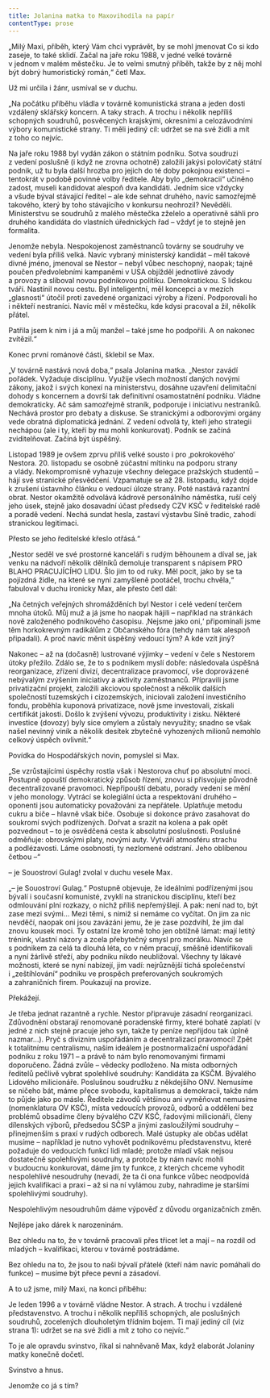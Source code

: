 ```yaml
---
title: Jolanina matka to Maxovihodila na papír
contentType: prose
---
```


<section>

„Milý Maxi, příběh, který Vám chci vyprávět, by se mohl jmenovat Co si kdo zaseje, to také sklidí. Začal na jaře roku 1988, v jedné velké továrně v jednom v malém městečku. Je to velmi smutný příběh, takže by z něj mohl být dobrý humoristický román,“ četl Max.

Už mi určila i žánr, usmíval se v duchu.

„Na počátku příběhu vládla v továrně komunistická strana a jeden dosti vzdálený sklářský koncern. A taky strach. A trochu i několik nepříliš schopných soudruhů, posvěcených krajskými, okresními a celozávodními výbory komunistické strany. Ti měli jediný cíl: udržet se na své židli a mít z toho co nejvíc.

Na jaře roku 1988 byl vydán zákon o státním podniku. Sotva soudruzi z vedení poslušně (i když ne zrovna ochotně) založili jakýsi polovičatý státní podnik, už tu byla další hrozba pro jejich do té doby pokojnou existenci – tentokrát v podobě povinné volby ředitele. Aby bylo „demokracii“ učiněno zadost, museli kandidovat alespoň dva kandidáti. Jedním sice vždycky a všude býval stávající ředitel – ale kde sehnat druhého, navíc samozřejmě takového, který by toho stávajícího v konkursu neohrozil? Nevěděli. Ministerstvu se soudruhů z malého městečka zželelo a operativně sáhli pro druhého kandidáta do vlastních úřednických řad – vždyť je to stejně jen formalita.

Jenomže nebyla. Nespokojenost zaměstnanců továrny se soudruhy ve vedení byla příliš velká. Navíc vybraný ministerský kandidát – měl takové divné jméno, jmenoval se Nestor – nebyl vůbec neschopný, naopak; tajně poučen předvolebními kampaněmi v USA objížděl jednotlivé závody a provozy a sliboval novou podnikovou politiku. Demokratickou. S lidskou tváří. Nastínil novou cestu. Byl inteligentní, měl koncepci a v mezích „glasnosti“ útočil proti zavedené organizaci výroby a řízení. Podporovali ho i někteří nestraníci. Navíc měl v městečku, kde kdysi pracoval a žil, několik přátel.

Patřila jsem k nim i já a můj manžel – také jsme ho podpořili. A on nakonec zvítězil.“

Konec první románové části, šklebil se Max.

„V továrně nastává nová doba,“ psala Jolanina matka. „Nestor zavádí pořádek. Vyžaduje disciplínu. Využije všech možností daných novými zákony, jakož i svých konexí na ministerstvu, dosáhne uzavření delimitační dohody s koncernem a dovrší tak definitivní osamostatnění podniku. Vládne demokraticky. Ač sám samozřejmě straník, podporuje i iniciativu nestraníků. Nechává prostor pro debaty a diskuse. Se stranickými a odborovými orgány vede obratná diplomatická jednání. Z vedení odvolá ty, kteří jeho strategii nechápou (ale i ty, kteří by mu mohli konkurovat). Podnik se začíná zviditelňovat. Začíná být úspěšný.

Listopad 1989 je ovšem zprvu příliš velké sousto i pro ‚pokrokového‘ Nestora. 20. listopadu se osobně zúčastní mítinku na podporu strany a vlády. Nekompromisně vyhazuje všechny delegace pražských studentů – hájí své stranické přesvědčení. Vzpamatuje se až 28. listopadu, když dojde k zrušení ústavního článku o vedoucí úloze strany. Poté nastává razantní obrat. Nestor okamžitě odvolává kádrově personálního náměstka, ruší celý jeho úsek, stejně jako dosavadní účast předsedy CZV KSČ v ředitelské radě a poradě vedení. Nechá sundat hesla, zastaví výstavbu Síně tradic, zahodí stranickou legitimaci.

Přesto se jeho ředitelské křeslo otřásá.“

„Nestor seděl ve své prostorné kanceláři s rudým běhounem a díval se, jak venku na nádvoří několik dělníků demoluje transparent s nápisem PRO BLAHO PRACUJÍCÍHO LIDU. Šlo jim to od ruky. Měl pocit, jako by se ta pojízdná židle, na které se nyní zamyšleně pootáčel, trochu chvěla,“ fabuloval v duchu ironicky Max, ale přesto četl dál:

„Na četných veřejných shromážděních byl Nestor i celé vedení terčem mnoha útoků. Můj muž a já jsme ho naopak hájili – například na stránkách nově založeného podnikového časopisu. ‚Nejsme jako oni,‘ připomínali jsme těm horkokrevným radikálům z Občanského fóra (tehdy nám tak alespoň připadali). A proč navíc měnit úspěšný vedoucí tým? A kde vzít jiný?

Nakonec – až na (dočasně) lustrované výjimky – vedení v čele s Nestorem útoky přežilo. Zdálo se, že to s podnikem myslí dobře: následovala úspěšná reorganizace, zřízení divizí, decentralizace pravomocí, vše doprovázené nebývalým zvýšením iniciativy a aktivity zaměstnanců. Přípravili jsme privatizační projekt, založili akciovou společnost a několik dalších společností tuzemských i cizozemských, iniciovali založení investičního fondu, proběhla kuponová privatizace, nově jsme investovali, získali certifikát jakosti. Došlo k zvýšení vývozu, produktivity i zisku. Některé investice (dovozy) byly sice omylem a zůstaly nevyužity; snadno se však našel nevinný viník a několik desítek zbytečně vyhozených milionů nemohlo celkový úspěch ovlivnit.“

Povídka do Hospodářských novin, pomyslel si Max.

„Se vzrůstajícími úspěchy rostla však i Nestorova chuť po absolutní moci. Postupně opouští demokratický způsob řízení, znovu si přisvojuje původně decentralizované pravomoci. Nepřipouští debatu, porady vedení se mění v jeho monology. Vytrácí se kolegiální úcta a respektování druhého – oponenti jsou automaticky považováni za nepřátele. Uplatňuje metodu cukru a biče – hlavně však biče. Osobuje si dokonce právo zasahovat do soukromí svých podřízených. Dořvat a srazit na kolena a pak opět pozvednout – to je osvědčená cesta k absolutní poslušnosti. Poslušné odměňuje: obrovskými platy, novými auty. Vytváří atmosféru strachu a podlézavosti. Láme osobnosti, ty nezlomené odstraní. Jeho oblíbenou četbou –“

– je Souostroví Gulag! zvolal v duchu vesele Max.

„– je Souostroví Gulag.“ Postupně objevuje, že ideálními podřízenými jsou bývalí i současní komunisté, zvyklí na stranickou disciplínu, kteří bez odmlouvání plní rozkazy, o nichž příliš nepřemýšlejí. A pak: není nad to, být zase mezi svými… Mezi těmi, s nimiž si nemáme co vyčítat. On jim za nic nevděčí, naopak oni jsou zavázáni jemu, že je zase pozdvihl, že jim dal znovu kousek moci. Ty ostatní lze kromě toho jen obtížně lámat: mají letitý trénink, vlastní názory a zcela přebytečný smysl pro morálku. Navíc se s podnikem za celá ta dlouhá léta, co v něm pracují, směšně identifikovali a nyní žárlivě střeží, aby podniku nikdo neubližoval. Všechny ty lákavé možnosti, které se nyní nabízejí, jim vadí: nejrůznější tichá společenství i „zeštíhlování“ podniku ve prospěch preferovaných soukromých a zahraničních firem. Poukazují na provize.

Překážejí.

Je třeba jednat razantně a rychle. Nestor připravuje zásadní reorganizaci. Zdůvodnění obstarají renomované poradenské firmy, které bohatě zaplatí (v jedné z nich stejně pracuje jeho syn, takže ty peníze nepřijdou tak úplně nazmar…). Pryč s divizním uspořádáním a decentralizací pravomocí! Zpět k totalitnímu centralismu, naším ideálem je postnormalizační uspořádání podniku z roku 1971 – a právě to nám bylo renomovanými firmami doporučeno. Žádná zvůle – vědecky podloženo. Na místa odborných ředitelů pečlivě vybrat spolehlivé soudruhy: Kandidáta za KSČM. Bývalého Lidového milicionáře. Poslušnou soudružku z někdejšího ONV. Nemusíme se ničeho bát, máme přece svobodu, kapitalismus a demokracii, takže nám to půjde jako po másle. Ředitele závodů většinou ani vyměňovat nemusíme (nomenklatura OV KSČ), místa vedoucích provozů, odborů a oddělení bez problémů obsadíme členy bývalého CZV KSČ, řadovými milicionáři, členy dílenských výborů, předsedou SČSP a jinými zasloužilými soudruhy – přinejmenším s praxí v rudých odborech. Malé ústupky ale občas udělat musíme – například je nutno vyhovět podnikovému představenstvu, které požaduje do vedoucích funkcí lidi mladé; protože mladí však nejsou dostatečně spolehlivými soudruhy, a protože by nám navíc mohli v budoucnu konkurovat, dáme jim ty funkce, z kterých chceme vyhodit nespolehlivé nesoudruhy (nevadí, že ta či ona funkce vůbec neodpovídá jejich kvalifikaci a praxi – až si na ní vylámou zuby, nahradíme je staršími spolehlivými soudruhy).

Nespolehlivým nesoudruhům dáme výpověď z důvodu organizačních změn.

Nejlépe jako dárek k narozeninám.

Bez ohledu na to, že v továrně pracovali přes třicet let a mají – na rozdíl od mladých – kvalifikaci, kterou v továrně postrádáme.

Bez ohledu na to, že jsou to naši bývalí přátelé (kteří nám navíc pomáhali do funkce) – musíme být přece pevní a zásadoví.

A to už jsme, milý Maxi, na konci příběhu:

Je leden 1996 a v továrně vládne Nestor. A strach. A trochu i vzdálené představenstvo. A trochu i několik nepříliš schopných, ale poslušných soudruhů, zocelených dlouholetým třídním bojem. Ti mají jediný cíl (viz strana 1): udržet se na své židli a mít z toho co nejvíc.“

To je ale opravdu svinstvo, říkal si nahněvaně Max, když elaborát Jolaniny matky konečně dočetl.

Svinstvo a hnus.

Jenomže co já s tím?

</section>
